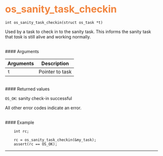 ## <font color="F2853F" style="font-size:24pt"> os_sanity_task_checkin</font>

```no-highlight
int os_sanity_task_checkin(struct os_task *t)
```
Used by a task to check in to the sanity task. This informs the sanity task that 
*task* is still alive and working normally.
 
<br>
#### Arguments

| Arguments | Description | 
|-----------|-------------| 
| `t` | Pointer to task | 

<br>
#### Returned values

`OS_OK`: sanity check-in successful

All other error codes indicate an error.

<br>
#### Example

```no-highlight
    int rc;

    rc = os_sanity_task_checkin(&my_task); 
    assert(rc == OS_OK);

```

---------------------
